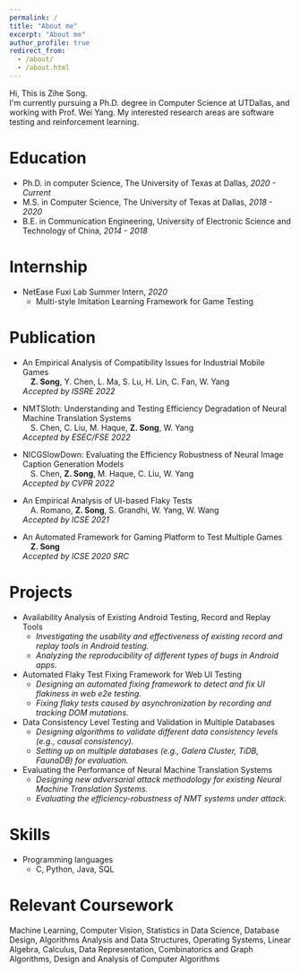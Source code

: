 ```yaml
---
permalink: /
title: "About me"
excerpt: "About me"
author_profile: true
redirect_from: 
  - /about/
  - /about.html
---
```


  Hi, This is Zihe Song. <br>
  I'm currently pursuing a Ph.D. degree in Computer Science at UTDallas, and working with Prof. Wei Yang. My interested research areas are software testing and reinforcement learning.
  

Education
======
* Ph.D. in computer Science, The University of Texas at Dallas, *2020 - Current*
* M.S. in Computer Science, The University of Texas at Dallas, *2018 - 2020*
* B.E. in Communication Engineering, University of Electronic Science and Technology of China, *2014 - 2018*


Internship
======
* NetEase Fuxi Lab Summer Intern, *2020*
  * Multi-style Imitation Learning Framework for Game Testing


Publication
======
* An Empirical Analysis of Compatibility Issues for Industrial Mobile Games <br>
&ensp;&ensp;__Z. Song__, Y. Chen, L. Ma, S. Lu, H. Lin, C. Fan, W. Yang <br>
  _Accepted by ISSRE 2022_

* NMTSloth: Understanding and Testing Efficiency Degradation of Neural Machine Translation Systems <br>
&ensp;&ensp;S. Chen, C. Liu, M. Haque, __Z. Song__, W. Yang <br>
  _Accepted by ESEC/FSE 2022_

* NICGSlowDown: Evaluating the Efficiency Robustness of Neural Image Caption Generation Models <br> 
&ensp;&ensp;S. Chen, __Z. Song__, M. Haque, C. Liu, W. Yang <br>
  _Accepted by CVPR 2022_

* An Empirical Analysis of UI-based Flaky Tests <br>
&ensp;&ensp;A. Romano, __Z. Song__, S. Grandhi, W. Yang, W. Wang <br>
  _Accepted by ICSE 2021_

* An Automated Framework for Gaming Platform to Test Multiple Games <br>
&ensp;&ensp;__Z. Song__ <br>
  _Accepted by ICSE 2020 SRC_


Projects
======

* Availability Analysis of Existing Android Testing, Record and Replay Tools
  * _Investigating the usability and effectiveness of existing record and replay tools in Android testing._
  * _Analyzing the reproducibility of different types of bugs in Android apps._
* Automated Flaky Test Fixing Framework for Web UI Testing  		   		       
  * _Designing an automated fixing framework to detect and fix UI flakiness in web e2e testing._
  * _Fixing flaky tests caused by asynchronization by recording and tracking DOM mutations._
* Data Consistency Level Testing and Validation in Multiple Databases     			      
  * _Designing algorithms to validate different data consistency levels (e.g., causal consistency)._
  * _Setting up on multiple databases (e.g., Galera Cluster, TiDB, FaunaDB) for evaluation._
* Evaluating the Performance of Neural Machine Translation Systems         			      
  * _Designing new adversarial attack methodology for existing Neural Machine Translation Systems._
  * _Evaluating the efficiency-robustness of NMT systems under attack._

  
  
Skills
======
* Programming languages
  * C, Python, Java, SQL


Relevant Coursework
======
Machine Learning, Computer Vision, Statistics in Data Science, Database Design, Algorithms Analysis and Data Structures, Operating Systems, Linear Algebra, Calculus, Data Representation, Combinatorics and Graph Algorithms, Design and Analysis of Computer Algorithms
  
